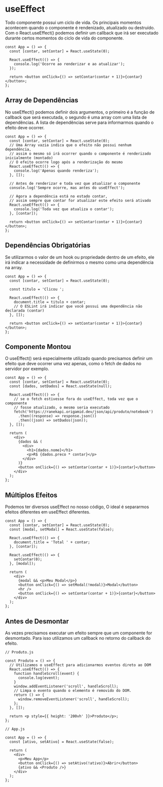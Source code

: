 # useEffect

Todo componente possui um ciclo de vida. Os principais momentos acontecem quando o componente é rendenizado, atualizado ou destruído. Com o React.useEffect() podemos definir um callback que irá ser executado durante certos momentos do ciclo de vida do componente.

```
const App = () => {
  const [contar, setContar] = React.useState(0);

  React.useEffect(() => {
    console.log('Ocorre ao renderizar e ao atualizar');
  });

  return <button onClick={() => setContar(contar + 1)}>{contar}</button>;
};
```

## Array de Dependências

No useEffect() podemos definir dois argumentos, o primeiro é a função de callback que será executada, o segundo é uma array com uma lista de dependências. A lista de dependências serve para informarmos quando o efeito deve ocorrer.

```
const App = () => {
  const [contar, setContar] = React.useState(0);
  // Uma Array vazia indica que o efeito não possui nenhum dependência,
  // assim o mesmo só irá ocorrer quando o componente é renderizado inicialmente (montado)
  // O efeito ocorre logo após a renderização do mesmo
  React.useEffect(() => {
    console.log('Apenas quando renderiza');
  }, []);

  // Antes de renderizar e toda vez que atualizar o componente
  console.log('Sempre ocorre, mas antes do useEffect');

  // Agora a dependência está no estado contar,
  // assim sempre que contar for atualizar este efeito será ativado
  React.useEffect(() => {
    console.log('Toda vez que atualiza o contar');
  }, [contar]);

  return <button onClick={() => setContar(contar + 1)}>{contar}</button>;
};
```

## Dependências Obrigatórias

Se utilizarmos o valor de um hook ou propriedade dentro de um efeito, ele irá indicar a necessidade de definirmos o mesmo como uma dependência na array.

```
const App = () => {
  const [contar, setContar] = React.useState(0);

  const titulo = 'Clicou ';

  React.useEffect(() => {
    document.title = titulo + contar;
    // O ESLint irá indicar que você possui uma dependência não declarada (contar)
  }, []);

  return <button onClick={() => setContar(contar + 1)}>{contar}</button>;
};
```

## Componente Montou

O useEffect() será especialmente utilizado quando precisamos definir um efeito que deve ocorrer uma vez apenas, como o fetch de dados no servidor por exemplo.

```
const App = () => {
  const [contar, setContar] = React.useState(0);
  const [dados, setDados] = React.useState(null);

  React.useEffect(() => {
    // se o fetch estivesse fora do useEffect, toda vez que o componente
    // fosse atualizado, o mesmo seria executado
    fetch('https://ranekapi.origamid.dev/json/api/produto/notebook')
      .then((response) => response.json())
      .then((json) => setDados(json));
  }, []);

  return (
    <div>
      {dados && (
        <div>
          <h1>{dados.nome}</h1>
          <p>R$ {dados.preco * contar}</p>
        </div>
      )}
      <button onClick={() => setContar(contar + 1)}>{contar}</button>
    </div>
  );
};
```

## Múltiplos Efeitos

Podemos ter diversos useEffect no nosso código, O ideal é separarmos efeitos diferentes em useEffect diferentes.

```
const App = () => {
  const [contar, setContar] = React.useState(0);
  const [modal, setModal] = React.useState(false);

  React.useEffect(() => {
    document.title = 'Total ' + contar;
  }, [contar]);

  React.useEffect(() => {
    setContar(0);
  }, [modal]);

  return (
    <div>
      {modal && <p>Meu Modal</p>}
      <button onClick={() => setModal(!modal)}>Modal</button>
      <hr />
      <button onClick={() => setContar(contar + 1)}>{contar}</button>
    </div>
  );
};
```

## Antes de Desmontar

As vezes precisamos executar um efeito sempre que um componente for desmontado. Para isso utilizamos um callback no retorno do callback do efeito.

```
// Produto.js

const Produto = () => {
  // Utilizamos o useEffect para adicionarmos eventos direto ao DOM
  React.useEffect(() => {
    function handleScroll(event) {
      console.log(event);
    }
    window.addEventListener('scroll', handleScroll);
    // Limpa o evento quando o elemento é removido do DOM.
    return () => {
      window.removeEventListener('scroll', handleScroll);
    };
  }, []);

  return <p style={{ height: '200vh' }}>Produto</p>;
};
```

```
// App.js

const App = () => {
  const [ativo, setAtivo] = React.useState(false);

  return (
    <div>
      <p>Meu App</p>
      <button onClick={() => setAtivo(!ativo)}>Abrir</button>
      {ativo && <Produto />}
    </div>
  );
};
```